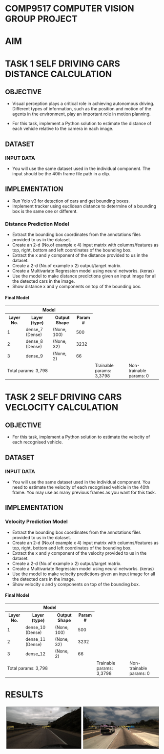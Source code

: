 # COMP9517 COMPUTER VISION GROUP PROJECT

# AIM

# TASK 1 SELF DRIVING CARS DISTANCE CALCULATION

## OBJECTIVE
- Visual perception plays a critical role in achieving autonomous driving. Different types of information, such as the position and motion of the agents in the environment, play an important role in motion planning.

- For this task, implement a Python solution to estimate the distance of each vehicle relative to the camera in each image.

## DATASET

### INPUT DATA

- You will use the same dataset used in the individual component. The input should be the 40th frame file path in a clip.

## IMPLEMENTATION

- Run Yolo v3 for detection of cars and get bounding boxes.
- Implement tracker using euclidean distance to determine of a bounding box is the same one or different.

### Distance Prediction Model

- Extract the bounding box coordinates from the annotations files provided to us in the dataset.
- Create an 2-d (No.of example x 4) input matrix with columns/features as top, right, bottom and left coordinates of the bounding box.
- Extract the x and y component of the distance provided to us in the dataset.
- Create a 2-d (No.of example x 2) output/target matrix.
- Create a Multivariate Regression model using neural networks. (keras)
- Use the model to make distance predictions given an input image for all the detected cars in the image.
- Show distance x and y components on top of the bounding box.

#### Final Model

<table>
    <tr>
        <th colspan="4"><b>Model<b></th>
    </tr>
    <tr>
        <th>Layer No.</th>
        <th>Layer (type)</th>
        <th>Output Shape</th>
        <th>Param #</th>
    </tr>
    <tr>
        <td>1</td>
        <td>dense_7 (Dense)</td>
        <td>(None, 100)</td>
        <td>500</td>
    </tr>
    <tr>
        <td>2</td>
        <td>dense_8 (Dense)</td>
        <td>(None, 32)</td>
        <td>3232</td>
    </tr>
    <tr>
        <td>3</td>
        <td>dense_9</td>
        <td>(None, 2)</td>
        <td>66</td>
    </tr>
    <tr>
        <td colspan="5">Total params: 3,798</td>
        <td>Trainable params: 3,3798</td>
        <td>Non-trainable params: 0</td>
    </tr>
</table>

# TASK 2 SELF DRIVING CARS VECLOCITY CALCULATION

## OBJECTIVE

- For this task, implement a Python solution to estimate the velocity of each recognised vehicle.

## DATASET

### INPUT DATA

- You will use the same dataset used in the individual component. You need to estimate the velocity of each recognised vehicle in the 40th frame. You may use as many previous frames as you want for this task.

## IMPLEMENTATION

### Velocity Prediction Model

- Extract the bounding box coordinates from the annotations files provided to us in the dataset.
- Create an 2-d (No.of example x 4) input matrix with columns/features as top, right, bottom and left coordinates of the bounding box.
- Extract the x and y component of the velocity provided to us in the dataset.
- Create a 2-d (No.of example x 2) output/target matrix.
- Create a Multivariate Regression model using neural networks. (keras)
- Use the model to make velocity predictions given an input image for all the detected cars in the image.
- Show velocity x and y components on top of the bounding box.

#### Final Model

<table>
    <tr>
        <th colspan="4"><b>Model<b></th>
    </tr>
    <tr>
        <th>Layer No.</th>
        <th>Layer (type)</th>
        <th>Output Shape</th>
        <th>Param #</th>
    </tr>
    <tr>
        <td>1</td>
        <td>dense_10 (Dense)</td>
        <td>(None, 100)</td>
        <td>500</td>
    </tr>
    <tr>
        <td>2</td>
        <td>dense_11 (Dense)</td>
        <td>(None, 32)</td>
        <td>3232</td>
    </tr>
    <tr>
        <td>3</td>
        <td>dense_12</td>
        <td>(None, 2)</td>
        <td>66</td>
    </tr>
    <tr>
        <td colspan="5">Total params: 3,798</td>
        <td>Trainable params: 3,3798</td>
        <td>Non-trainable params: 0</td>
    </tr>
</table>

# RESULTS

![Alt text](./result.png "Final result")